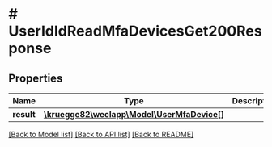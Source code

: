 # # UserIdIdReadMfaDevicesGet200Response

## Properties

Name | Type | Description | Notes
------------ | ------------- | ------------- | -------------
**result** | [**\kruegge82\weclapp\Model\UserMfaDevice[]**](UserMfaDevice.md) |  | [optional]

[[Back to Model list]](../../README.md#models) [[Back to API list]](../../README.md#endpoints) [[Back to README]](../../README.md)
